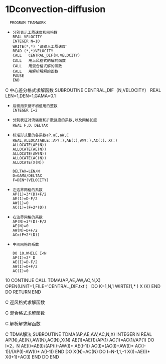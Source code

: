 # 1Dconvection-diffusion
      
      PROGRAM TEAMWORK
*     分别表示工质速度和网格数
      REAL VELOCITY
      INTEGER N=10
      WRITE(*,*) '请输入工质速度'
      READ (*,*)VELOCITY
      CALL   CENTRAL_DIF(N,VELOCITY)
      CALL   用上风格式的解的函数
      CALL   用混合格式解的函数
      CALL   用解析解解的函数
      PAUSE
      END

C     中心差分格式求解函数
      SUBROUTINE CENTRAL_DIF（N,VELOCITY）
      REAL LEN=1,DEN=1,GAMA=0.1
*     后面用来循环初值用的整数 
      INTEGER I=2
*     分别表征对流强度和扩散强度的系数,以及网格长度
      REAL F,D，DELTAX
*     标准形式里的各系数aP,aE,aW,C
      REAL,ALLOCATABLE::AP(:),AE(:),AW(:),AC(:)，X(:)
      ALLOCATE(AP(N))
      ALLOCATE(AE(N))
      ALLOCATE(AW(N))
      ALLOCATE(AC(N))
      ALLOCATE(X(N))
      
      DELTAX=LEN/N
      D=GAMA/DELTAX
      F=DEN*(VELOCITY)
      
*     左边界网格的系数
      AP(1)=3*(D)+F/2
      AE(1)=D-F/2
      AW(1)=0
      AC(1)=(F+2*(D))
      
*     右边界网格的系数
      AP(N)=3*(D)-F/2
      AE(N)=0
      AW(N)=D+F/2
      AC=(F+2*(D))
      
*     中间网格的系数
      
      DO 10,WHILE I<N
      AP(I)=2* D
      AE(I)=D-F/2
      AW(I)=D+F/2
      AC(I)=0
10    CONTINUE
      CALL TDMA(AP,AE,AW,AC,N,X)
      OPEN(UNIT=1,FILE='CENTRAL_DIF.txt'）
      DO K=1,N,1
      WIRTE(1,* )  X (K)
      END DO
      RETURN
      END


C     迎风格式求解函数


C     混合格式求解函数
 
 
C     解析解求解函数
 
 
 
C     TDMA解法
      SUBROUTINE TDMA(AP,AE,AW,AC,N,X)
      INTEGER N
      REAL AP(N),AE(N),AW(N),AC(N),X(N)
      AE(1)=AE(1)/AP(1)
      AC(1)=AC(1)/AP(1)
      DO I=2，N
          AE(I)=AE(I)/(AP(I)-AW(I)* AE(I-1))
          AC(I)=(AC(I)+AW(I)* AC(I-1))/(AP(I)-AW(I)* A(I-1))
      END DO
      X(N)=AC(N)
      DO I=N-1,1,-1
          X(I)=AE(I)* X(I+1)+AC(I)
      END DO
      END 
          
      
      
